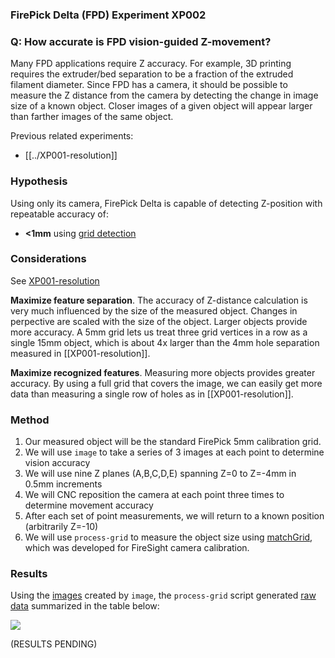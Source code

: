 ### FirePick Delta (FPD) Experiment XP002

### Q: How accurate is FPD vision-guided Z-movement? 
Many FPD applications require Z accuracy. For example, 3D printing requires
the extruder/bed separation to be a fraction of the extruded filament 
diameter. Since FPD has a camera, it should be possible to measure the
Z distance from the camera by detecting the change in image size of a 
known object. Closer images of a given object will appear larger than
farther images of the same object. 

Previous related experiments:

* [[../XP001-resolution]]

### Hypothesis
Using only its camera, FirePick Delta is capable of detecting Z-position 
with repeatable accuracy of:

* **<1mm** using [grid detection](https://github.com/firepick1/FireSight/wiki/op-matchGrid)

### Considerations
See [XP001-resolution](../XP001-resolution)

**Maximize feature separation**. The accuracy of Z-distance calculation is very much influenced
by the size of the measured object. Changes in perpective are scaled with the size of the object.
Larger objects provide more accuracy. A 5mm grid lets us treat three grid vertices in a row
as a single 15mm object, which is about 4x larger than the 4mm hole separation measured in 
[[XP001-resolution]].

**Maximize recognized features**. Measuring more objects provides greater accuracy.
By using a full grid that covers the image, we can easily get more data than measuring
a single row of holes as in [[XP001-resolution]].

### Method
1. Our measured object will be the standard FirePick 5mm calibration grid.
1. We will use `image` to take a series of 3 images at each point to determine vision accuracy
1. We will use nine Z planes (A,B,C,D,E) spanning Z=0 to Z=-4mm in 0.5mm increments
1. We will CNC reposition the camera at each point three times to determine movement accuracy
1. After each set of point measurements, we will return to a known position (arbitrarily Z=-10)
1. We will use `process-grid` to measure the object size using [matchGrid](https://github.com/firepick1/FireSight/wiki/op-matchGrid), which was developed for FireSight camera calibration.

### Results
Using the [images](img) created by `image`, the `process-grid` script 
generated [raw data](process-grid.out) summarized in the table below:

<img src="img/XP002-A1.1_X10Y10Z0.jpg"/>

(RESULTS PENDING)
